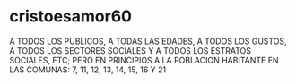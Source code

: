 cristoesamor60
==============

A TODOS LOS PUBLICOS, A TODAS LAS EDADES, A TODOS LOS GUSTOS, A TODOS LOS SECTORES SOCIALES Y A TODOS LOS ESTRATOS SOCIALES, ETC; PERO EN PRINCIPIOS A LA POBLACION HABITANTE EN LAS COMUNAS:  7, 11, 12, 13, 14, 15, 16 Y 21
